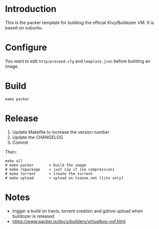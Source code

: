 # Introduction

This is the packer template for building the official Kivy/Buildozer VM.
It is based on xubuntu.

# Configure

You want to edit `http/preseed.cfg` and `template.json` before building an image.

# Build

```
make packer
```

# Release

1. Update Makefile to increase the version number
2. Update the CHANGELOG
3. Commit

Then:

```
make all
# make packer       < build the image
# make repackage    < just zip it (no compression)
# make torrent      < create the torrent
# make upload       < upload on txzone.net (tito only)
```


# Notes

- trigger a build on travis, torrent creation and gdrive upload when buildozer is
  released
- https://www.packer.io/docs/builders/virtualbox-ovf.html

